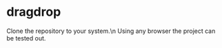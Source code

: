 # dragdrop
 Clone the repository to your system.\n
 Using any browser the project can be tested out. 
